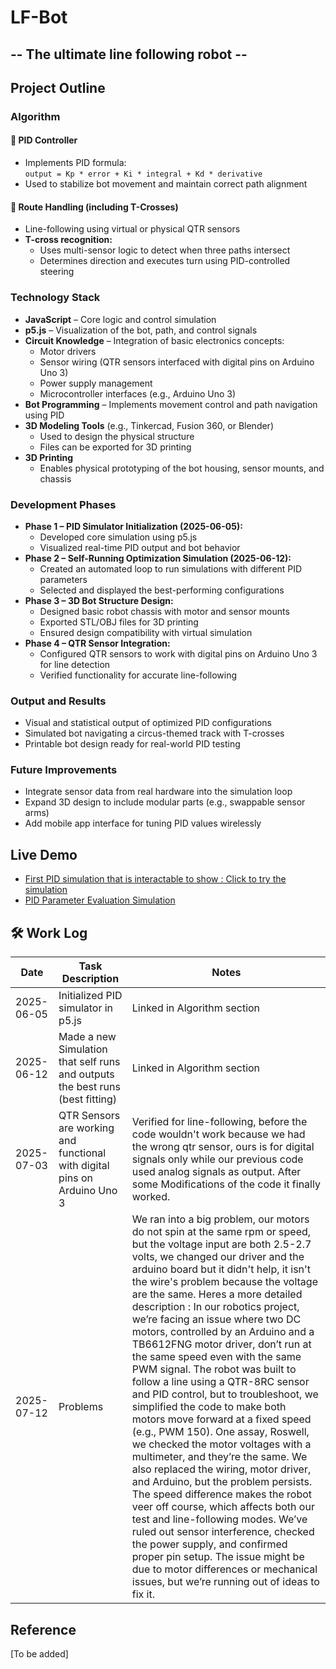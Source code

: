 # LF-Bot
## -- The ultimate line following robot --

## Project Outline

### Algorithm

#### 🔧 PID Controller
- Implements PID formula:  
  `output = Kp * error + Ki * integral + Kd * derivative`
- Used to stabilize bot movement and maintain correct path alignment

#### 🧭 Route Handling (including T-Crosses)
- Line-following using virtual or physical QTR sensors
- **T-cross recognition:**
  - Uses multi-sensor logic to detect when three paths intersect
  - Determines direction and executes turn using PID-controlled steering

### Technology Stack
- **JavaScript** – Core logic and control simulation
- **p5.js** – Visualization of the bot, path, and control signals
- **Circuit Knowledge** – Integration of basic electronics concepts:
  - Motor drivers
  - Sensor wiring (QTR sensors interfaced with digital pins on Arduino Uno 3)
  - Power supply management
  - Microcontroller interfaces (e.g., Arduino Uno 3)
- **Bot Programming** – Implements movement control and path navigation using PID
- **3D Modeling Tools** (e.g., Tinkercad, Fusion 360, or Blender)
  - Used to design the physical structure
  - Files can be exported for 3D printing
- **3D Printing**
  - Enables physical prototyping of the bot housing, sensor mounts, and chassis

### Development Phases
- **Phase 1 – PID Simulator Initialization (2025-06-05):**
  - Developed core simulation using p5.js
  - Visualized real-time PID output and bot behavior
- **Phase 2 – Self-Running Optimization Simulation (2025-06-12):**
  - Created an automated loop to run simulations with different PID parameters
  - Selected and displayed the best-performing configurations
- **Phase 3 – 3D Bot Structure Design:**
  - Designed basic robot chassis with motor and sensor mounts
  - Exported STL/OBJ files for 3D printing
  - Ensured design compatibility with virtual simulation
- **Phase 4 – QTR Sensor Integration:**
  - Configured QTR sensors to work with digital pins on Arduino Uno 3 for line detection
  - Verified functionality for accurate line-following

### Output and Results
- Visual and statistical output of optimized PID configurations
- Simulated bot navigating a circus-themed track with T-crosses
- Printable bot design ready for real-world PID testing

### Future Improvements
- Integrate sensor data from real hardware into the simulation loop
- Expand 3D design to include modular parts (e.g., swappable sensor arms)
- Add mobile app interface for tuning PID values wirelessly

## Live Demo
- [First PID simulation that is interactable to show : Click to try the simulation](https://editor.p5js.org/aldersonchiu/full/ngBpZ4XMh)
- [PID Parameter Evaluation Simulation](https://editor.p5js.org/aldersonchiu/sketches/J9hVkWXBf)

## 🛠️ Work Log

| Date       | Task Description                                                               | Notes                       |
| ---------- | ------------------------------------------------------------------------------ | --------------------------- |
| 2025-06-05 | Initialized PID simulator in p5.js                                             | Linked in Algorithm section |
| 2025-06-12 | Made a new Simulation that self runs and outputs the best runs (best fitting) | Linked in Algorithm section |
| 2025-07-03 | QTR Sensors are working and functional with digital pins on Arduino Uno 3     | Verified for line-following, before the code wouldn't work because we had the wrong qtr sensor, ours is for digital signals only while our previous code used analog signals as output. After some Modifications of the code it finally worked. |
| 2025-07-12 | Problems | We ran into a big problem, our motors do not spin at the same rpm or speed, but the voltage input are both 2.5-2.7 volts, we changed our driver and the arduino board but it didn't help, it isn't the wire's problem because the voltage are the same. Heres a more detailed description : In our robotics project, we’re facing an issue where two DC motors, controlled by an Arduino and a TB6612FNG motor driver, don’t run at the same speed even with the same PWM signal. The robot was built to follow a line using a QTR-8RC sensor and PID control, but to troubleshoot, we simplified the code to make both motors move forward at a fixed speed (e.g., PWM 150). One assay, Roswell, we checked the motor voltages with a multimeter, and they’re the same. We also replaced the wiring, motor driver, and Arduino, but the problem persists. The speed difference makes the robot veer off course, which affects both our test and line-following modes. We’ve ruled out sensor interference, checked the power supply, and confirmed proper pin setup. The issue might be due to motor differences or mechanical issues, but we’re running out of ideas to fix it.| 

## Reference
[To be added]
